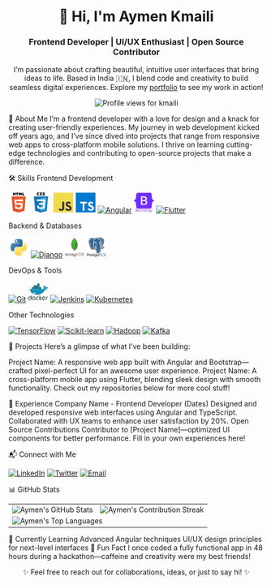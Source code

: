 <h1 align="center">👋 Hi, I'm Aymen Kmaili</h1> <h3 align="center">Frontend Developer | UI/UX Enthusiast | Open Source Contributor</h3> <p align="center">I’m passionate about crafting beautiful, intuitive user interfaces that bring ideas to life. Based in India 🇮🇳, I blend code and creativity to build seamless digital experiences. Explore my <a href="https://yourportfolio.com">portfolio</a> to see my work in action!</p> <p align="center"> <img src="https://komarev.com/ghpvc/?username=kmaili&label=Profile%20Views&color=0e75b6&style=flat" alt="Profile views for kmaili" /> </p>
🌟 About Me
I’m a frontend developer with a love for design and a knack for creating user-friendly experiences. My journey in web development kicked off years ago, and I’ve since dived into projects that range from responsive web apps to cross-platform mobile solutions. I thrive on learning cutting-edge technologies and contributing to open-source projects that make a difference.

🛠️ Skills
Frontend Development
<p> <a href="https://www.w3.org/html/" target="_blank" rel="noreferrer"><img src="https://raw.githubusercontent.com/devicons/devicon/master/icons/html5/html5-original-wordmark.svg" alt="HTML5" width="40" height="40"/></a> <a href="https://www.w3schools.com/css/" target="_blank" rel="noreferrer"><img src="https://raw.githubusercontent.com/devicons/devicon/master/icons/css3/css3-original-wordmark.svg" alt="CSS3" width="40" height="40"/></a> <a href="https://developer.mozilla.org/en-US/docs/Web/JavaScript" target="_blank" rel="noreferrer"><img src="https://raw.githubusercontent.com/devicons/devicon/master/icons/javascript/javascript-original.svg" alt="JavaScript" width="40" height="40"/></a> <a href="https://www.typescriptlang.org/" target="_blank" rel="noreferrer"><img src="https://raw.githubusercontent.com/devicons/devicon/master/icons/typescript/typescript-original.svg" alt="TypeScript" width="40" height="40"/></a> <a href="https://angular.io" target="_blank" rel="noreferrer"><img src="https://angular.io/assets/images/logos/angular/angular.svg" alt="Angular" width="40" height="40"/></a> <a href="https://getbootstrap.com" target="_blank" rel="noreferrer"><img src="https://raw.githubusercontent.com/devicons/devicon/master/icons/bootstrap/bootstrap-plain-wordmark.svg" alt="Bootstrap" width="40" height="40"/></a> <a href="https://flutter.dev" target="_blank" rel="noreferrer"><img src="https://www.vectorlogo.zone/logos/flutterio/flutterio-icon.svg" alt="Flutter" width="40" height="40"/></a> </p>
Backend & Databases
<p> <a href="https://www.python.org" target="_blank" rel="noreferrer"><img src="https://raw.githubusercontent.com/devicons/devicon/master/icons/python/python-original.svg" alt="Python" width="40" height="40"/></a> <a href="https://www.djangoproject.com/" target="_blank" rel="noreferrer"><img src="https://cdn.worldvectorlogo.com/logos/django.svg" alt="Django" width="40" height="40"/></a> <a href="https://www.mongodb.com/" target="_blank" rel="noreferrer"><img src="https://raw.githubusercontent.com/devicons/devicon/master/icons/mongodb/mongodb-original-wordmark.svg" alt="MongoDB" width="40" height="40"/></a> <a href="https://www.postgresql.org" target="_blank" rel="noreferrer"><img src="https://raw.githubusercontent.com/devicons/devicon/master/icons/postgresql/postgresql-original-wordmark.svg" alt="PostgreSQL" width="40" height="40"/></a> </p>
DevOps & Tools
<p> <a href="https://git-scm.com/" target="_blank" rel="noreferrer"><img src="https://www.vectorlogo.zone/logos/git-scm/git-scm-icon.svg" alt="Git" width="40" height="40"/></a> <a href="https://www.docker.com/" target="_blank" rel="noreferrer"><img src="https://raw.githubusercontent.com/devicons/devicon/master/icons/docker/docker-original-wordmark.svg" alt="Docker" width="40" height="40"/></a> <a href="https://www.jenkins.io" target="_blank" rel="noreferrer"><img src="https://www.vectorlogo.zone/logos/jenkins/jenkins-icon.svg" alt="Jenkins" width="40" height="40"/></a> <a href="https://kubernetes.io" target="_blank" rel="noreferrer"><img src="https://www.vectorlogo.zone/logos/kubernetes/kubernetes-icon.svg" alt="Kubernetes" width="40" height="40"/></a> </p>
Other Technologies
<p> <a href="https://www.tensorflow.org" target="_blank" rel="noreferrer"><img src="https://www.vectorlogo.zone/logos/tensorflow/tensorflow-icon.svg" alt="TensorFlow" width="40" height="40"/></a> <a href="https://scikit-learn.org/" target="_blank" rel="noreferrer"><img src="https://upload.wikimedia.org/wikipedia/commons/0/05/Scikit_learn_logo_small.svg" alt="Scikit-learn" width="40" height="40"/></a> <a href="https://hadoop.apache.org/" target="_blank" rel="noreferrer"><img src="https://www.vectorlogo.zone/logos/apache_hadoop/apache_hadoop-icon.svg" alt="Hadoop" width="40" height="40"/></a> <a href="https://kafka.apache.org/" target="_blank" rel="noreferrer"><img src="https://www.vectorlogo.zone/logos/apache_kafka/apache_kafka-icon.svg" alt="Kafka" width="40" height="40"/></a> </p>
🚀 Projects
Here’s a glimpse of what I’ve been building:

Project Name: A responsive web app built with Angular and Bootstrap—crafted pixel-perfect UI for an awesome user experience.
Project Name: A cross-platform mobile app using Flutter, blending sleek design with smooth functionality.
Check out my repositories below for more cool stuff!

💼 Experience
Company Name - Frontend Developer (Dates)
Designed and developed responsive web interfaces using Angular and TypeScript.
Collaborated with UX teams to enhance user satisfaction by 20%.
Open Source Contributions
Contributor to [Project Name]—optimized UI components for better performance.
Fill in your own experiences here!

📬 Connect with Me
<p align="left"> <a href="https://linkedin.com/in/aymen-kmaili-75851a1bb" target="_blank"><img src="https://raw.githubusercontent.com/rahuldkjain/github-profile-readme-generator/master/src/images/icons/Social/linked-in-alt.svg" alt="LinkedIn" height="30" width="40"/></a> <a href="https://twitter.com/yourusername" target="_blank"><img src="https://raw.githubusercontent.com/rahuldkjain/github-profile-readme-generator/master/src/images/icons/Social/twitter.svg" alt="Twitter" height="30" width="40"/></a> <a href="mailto:your.email@example.com"><img src="https://simpleicons.org/icons/gmail.svg" alt="Email" height="30" width="40"/></a> </p>
📊 GitHub Stats
<table> <tr> <td><img src="https://github-readme-stats.vercel.app/api?username=kmaili&show_icons=true&locale=en&theme=radical" alt="Aymen's GitHub Stats" /></td> <td><img src="https://github-readme-streak-stats.herokuapp.com/?user=kmaili&theme=radical" alt="Aymen's Contribution Streak" /></td> </tr> <tr> <td colspan="2"><img src="https://github-readme-stats.vercel.app/api/top-langs?username=kmaili&show_icons=true&locale=en&layout=compact&theme=radical" alt="Aymen's Top Languages" /></td> </tr> </table>
🌱 Currently Learning
Advanced Angular techniques
UI/UX design principles for next-level interfaces
🎉 Fun Fact
I once coded a fully functional app in 48 hours during a hackathon—caffeine and creativity were my best friends!

<p align="center">✨ Feel free to reach out for collaborations, ideas, or just to say hi! ✨</p>
